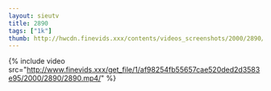 ```yaml
--- 
layout: sieutv
title: 2890
tags: ["1k"]
thumb: http://hwcdn.finevids.xxx/contents/videos_screenshots/2000/2890/preview.mp4.jpg
---
```

{% include video src="http://www.finevids.xxx/get_file/1/af98254fb55657cae520ded2d3583e95/2000/2890/2890.mp4/" %} 
